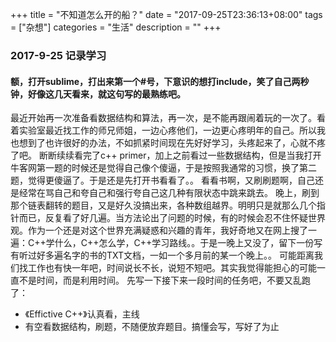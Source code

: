 +++
title = "不知道怎么开的船？"
date = "2017-09-25T23:36:13+08:00"
tags = ["杂想"]
categories = "生活"
description = ""
+++

### 2017-9-25 记录学习
#### 额，打开sublime，打出来第一个#号，下意识的想打include，笑了自己两秒钟，好像这几天看来，就这句写的最熟练吧。
最近开始再一次准备看数据结构和算法，再一次，是不能再跟闹着玩的一次了。看着实验室最近找工作的师兄师姐，一边心疼他们，一边更心疼明年的自己。所以我也想到了也许很好的办法，不如抓紧时间现在先好好学习，头疼起来了，心就不疼了吧。
断断续续看完了c++ primer，加上之前看过一些数据结构，但是当我打开牛客网第一题的时候还是觉得自己像个傻逼，于是按照我通常的习惯，换了第二题，觉得更傻逼了。于是还是先打开书看看了。。
看看书啊，又刷刷题啊，自己还是经常在骂自己和夸自己和强行夸自己这几种有限状态中跳来跳去。
晚上，刷到那个链表翻转的题目，又是好久没搞出来，各种数组越界。明明只是就那么几个指针而已，反复看了好几遍。当方法论出了问题的时候，有的时候会忍不住怀疑世界观。作为一个还是对这个世界充满疑惑和兴趣的青年，我好奇地又在网上搜了一遍：C++学什么，C++怎么学，C++学习路线。。于是一晚上又没了，留下一份写有听过好多遍名字的书的TXT文档，一如一个多月前的某一个晚上。。
可能距离我们找工作也有快一年吧，时间说长不长，说短不短吧。其实我觉得能担心的可能一直不是时间，而是利用时间。
先写一下接下来一段时间的任务吧，不要又乱跑了：
* 《Effictive C++》认真看，主线
* 有空看数据结构，刷题，不随便放弃题目。搞懂会写，写好了为止
